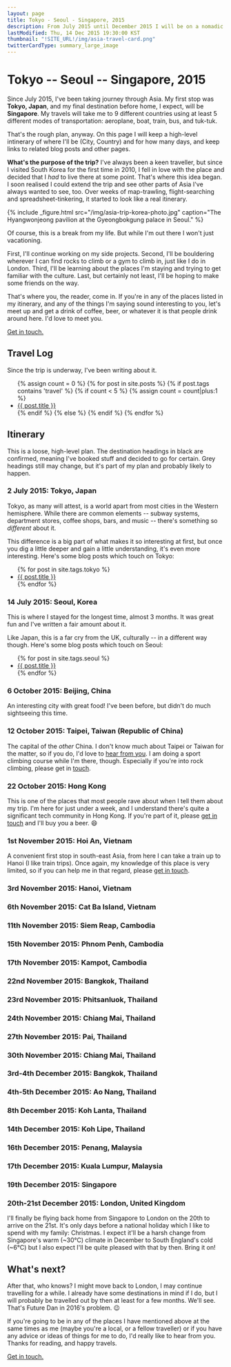 ```yaml
---
layout: page
title: Tokyo - Seoul - Singapore, 2015
description: From July 2015 until December 2015 I will be on a nomadic journey through Asia - this is my itinerary.
lastModified: Thu, 14 Dec 2015 19:30:00 KST
thumbnail: "!SITE_URL!/img/asia-travel-card.png"
twitterCardType: summary_large_image
---
```


# Tokyo -- Seoul -- Singapore, 2015

Since July 2015, I've been taking journey through Asia. My first stop was **Tokyo, Japan**, and my final destination before home, I expect, will be **Singapore**. My travels will take me to 9 different countries using at least 5 different modes of transportation: aeroplane, boat, train, bus, and tuk-tuk.

That's the rough plan, anyway. On this page I will keep a high-level intinerary of where I'll be (City, Country) and for how many days, and keep links to related blog posts and other pages.

**What's the purpose of the trip?** I've always been a keen traveller, but since I visited South Korea for the first time in 2010, I fell in love with the place and decided that I _had_ to live there at some point. That's where this idea began. I soon realised I could extend the trip and see other parts of Asia I've always wanted to see, too. Over weeks of map-trawling, flight-searching and spreadsheet-tinkering, it started to look like a real itinerary.

{% include _figure.html src="/img/asia-trip-korea-photo.jpg" caption="The Hyangwonjeong pavilion at the Gyeongbokgung palace in Seoul." %}

Of course, this is a break from my life. But while I'm out there I won't just vacationing.

First, I'll continue working on my side projects. Second, I'll be bouldering wherever I can find rocks to climb or a gym to climb in, just like I do in London. Third, I'll be learning about the places I'm staying and trying to get familiar with the culture. Last, but certainly not least, I'll be hoping to make some friends on the way.

That's where you, the reader, come in. If you're in any of the places listed in my itinerary, and any of the things I'm saying sound interesting to you, let's meet up and get a drink of coffee, beer, or whatever it is that people drink around here. I'd love to meet you.

<a href="mailto:dan@danhough.com?subject=Nomadic+Journey" class="cta--primary">Get in touch.</a>

## Travel Log

Since the trip is underway, I've been writing about it.

<nav id="latest-travel-articles-navigation" class="nav-list">
	<ul>
	{% assign count = 0 %}
	{% for post in site.posts %}
		{% if post.tags contains 'travel' %}
			{% if count < 5 %}
			{% assign count = count|plus:1 %}
			<li class="post-list-item"><a href="{{ post.url }}" title="Published {{ post.date | date: "%d %B %Y" }}">{{ post.title }}</a></li>
			{% endif %}
		{% else %}
		{% endif %}
	{% endfor %}
	</ul>
</nav>

## Itinerary

This is a loose, high-level plan. The destination headings in black are confirmed, meaning I've booked stuff and decided to go for certain. Grey headings still may change, but it's part of my plan and probably likely to happen.

<h3 class="completed">2 July 2015: Tokyo, Japan</h3>

Tokyo, as many will attest, is a world apart from most cities in the Western hemisphere. While there are common elements -- subway systems, department stores, coffee shops, bars, and music -- there's something so *different* about it.

<p class="inline-destination-post-list">
	This difference is a big part of what makes it so interesting at first, but once you dig a little deeper and gain a little understanding, it's even more interesting. Here's some blog posts which touch on Tokyo:
	<nav id="latest-travel-articles-navigation" class="nav-list">
		<ul>
		{% for post in site.tags.tokyo %}
			<li class="post-list-item"><a href="{{ post.url }}" title="Published {{ post.date | date: "%d %B %Y" }}">{{ post.title }}</a></li>
		{% endfor %}
		</ul>
	</nav>
</p>

### 14 July 2015: Seoul, Korea

This is where I stayed for the longest time, almost 3 months. It was great fun and I've written a fair amount about it.

<p class="inline-destination-post-list">
	Like Japan, this is a far cry from the UK, culturally -- in a different way though. Here's some blog posts which touch on Seoul:
	<nav id="latest-travel-articles-navigation" class="nav-list">
		<ul>
		{% for post in site.tags.seoul %}
			<li class="post-list-item"><a href="{{ post.url }}" title="Published {{ post.date | date: "%d %B %Y" }}">{{ post.title }}</a></li>
		{% endfor %}
		</ul>
	</nav>
</p>

### 6 October 2015: Beijing, China

An interesting city with great food! I've been before, but didn't do much sightseeing this time.

### 12 October 2015: Taipei, Taiwan (Republic of China)

The capital of the *other* China. I don't know much about Taipei or Taiwan for the matter, so if you do, I'd love to <a href="mailto:dan@danhough.com?subject=Meet+me+in+Taipei">hear from you</a>. I am doing a sport climbing course while I'm there, though. Especially if you're into rock climbing, please get in <a href="mailto:dan@danhough.com?subject=Climbing+in+Taipei">touch</a>.

### 22 October 2015: Hong Kong

This is one of the places that most people rave about when I tell them about my trip. I'm here for just under a week, and I understand there's quite a significant tech community in Hong Kong. If you're part of it, please <a href="mailto:dan@danhough.com?subject=Meet+me+in+Hong+Kong">get in touch</a> and I'll buy you a beer. :smile:

### 1st November 2015: Hoi An, Vietnam

A convenient first stop in south-east Asia, from here I can take a train up to Hanoi (I like train trips). Once again, my knowledge of this place is very limited, so if you can help me in that regard, please <a href="mailto:dan@danhough.com?subject=Meet+me+in+Hoi+An">get in touch</a>.

### 3rd November 2015: Hanoi, Vietnam

### 6th November 2015: Cat Ba Island, Vietnam

### 11th November 2015: Siem Reap, Cambodia

### 15th November 2015: Phnom Penh, Cambodia

### 17th November 2015: Kampot, Cambodia

### 22nd November 2015: Bangkok, Thailand

### 23rd November 2015: Phitsanluok, Thailand

### 24th November 2015: Chiang Mai, Thailand

### 27th November 2015: Pai, Thailand

### 30th November 2015: Chiang Mai, Thailand

### 3rd-4th December 2015: Bangkok, Thailand

### 4th-5th December 2015: Ao Nang, Thailand

### 8th December 2015: Koh Lanta, Thailand

### 14th December 2015: Koh Lipe, Thailand

### 16th December 2015: Penang, Malaysia

### 17th December 2015: Kuala Lumpur, Malaysia

### 19th December 2015: Singapore

### 20th-21st December 2015: London, United Kingdom

I'll finally be flying back home from Singapore to London on the 20th to arrive on the 21st. It's only days before a national holiday which I like to spend with my family: Christmas. I expect it'll be a harsh change from Singapore's warm (~30°C) climate in December to South England's cold (~6°C) but I also expect I'll be quite pleased with that by then. Bring it on!

## What's next?

After that, who knows? I might move back to London, I may continue travelling for a while. I already have some destinations in mind if I do, but I will probably be travelled out by then at least for a few months. We'll see. That's Future Dan in 2016's problem. :wink:

If you're going to be in any of the places I have mentioned above at the same times as me (maybe you're a local, or a fellow traveller) or if you have any advice or ideas of things for me to do, I'd really like to hear from you. Thanks for reading, and happy travels.

<a href="mailto:dan@danhough.com?subject=Nomadic+Journey" class="cta--primary inline">Get in touch.</a>
